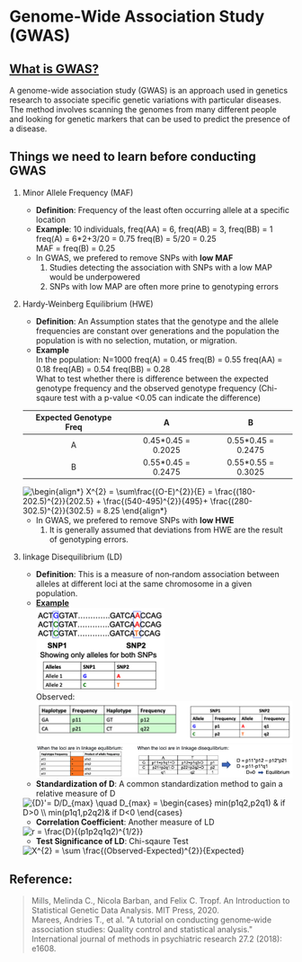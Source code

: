 # Genome-Wide Association Study (GWAS)

## [What is GWAS?](https://www.genome.gov/genetics-glossary/Genome-Wide-Association-Studies)
A genome-wide association study (GWAS) is an approach used in genetics research to associate specific genetic variations with particular diseases. The method involves scanning the genomes from many different people and looking for genetic markers that can be used to predict the presence of a disease.  

## Things we need to learn before conducting GWAS  

1. Minor Allele Frequency (MAF)    
   * **Definition**: Frequency of the least often occurring allele at a specific location   
   * **Example**: 10 individuals, freq(AA) = 6, freq(AB) = 3, freq(BB) = 1   
     freq(A) = 6*2+3/20 = 0.75 freq(B) = 5/20 = 0.25   
     MAF = freq(B) = 0.25  
   * In GWAS, we prefered to remove SNPs with **low MAF**
     1. Studies detecting the association with SNPs with a low MAP would be underpowered
     2. SNPs with low MAP are often more prine to genotyping errors  
   
2. Hardy-Weinberg Equilibrium (HWE)  
   * **Definition**: An Assumption states that the genotype and the allele frequencies are constant over generations and the population the population is with no selection, mutation, or migration.    
   * **Example**    
   In the population: 
   N=1000 freq(A) = 0.45 freq(B) = 0.55 freq(AA) = 0.18 freq(AB) = 0.54 freq(BB) = 0.28  
   What to test whether there is difference between the expected genotype frequency and the observed genotype frequency (Chi-sqaure test with a p-value <0.05 can indicate the difference)  

   | Expected Genotype Freq |A                   | B                 |
   |:----------------------:|:------------------:| :----------------:|
   | A                      | 0.45*0.45 = 0.2025 | 0.55*0.45 = 0.2475|
   | B                      | 0.55*0.45 = 0.2475 | 0.55*0.55 = 0.3025|         

    <img src="https://latex.codecogs.com/gif.latex?\begin{align*}&space;X^{2}&space;=&space;\sum\frac{(O-E)^{2}}{E}&space;=&space;\frac{(180-202.5)^{2}}{202.5}&space;&plus;&space;\frac{(540-495)^{2}}{495}&plus;&space;\frac{(280-302.5)^{2}}{302.5}&space;=&space;8.25&space;\end{align*}" title="\begin{align*} X^{2} = \sum\frac{(O-E)^{2}}{E} = \frac{(180-202.5)^{2}}{202.5} + \frac{(540-495)^{2}}{495}+ \frac{(280-302.5)^{2}}{302.5} = 8.25 \end{align*}" />    
    
   * In GWAS, we prefered to remove SNPs with **low HWE**  
     1. It is generally assumed that deviations from HWE are the result of genotyping errors.  
 
3. linkage Disequilibrium (LD)
    * **Definition**: This is a measure of non‐random association between alleles at different loci at the same chromosome in a given population.   
    * **[Example](https://pbgworks.org/sites/pbgworks.org/files/measuresoflinkagedisequilibrium-111119214123-phpapp01_0.pdf)**   
    ![basic](https://raw.githubusercontent.com/yijinxiang777/Images/master/data.png)    
    Observed:  
    ![OBSERVED](https://raw.githubusercontent.com/yijinxiang777/Images/master/observed.png)     
    ![EorD](https://raw.githubusercontent.com/yijinxiang777/Images/master/expcedt.png)  
    * **Standardization of D**: A common standardization method to gain a relative measure of D  
    <img src="https://latex.codecogs.com/gif.latex?{D}'=&space;D/D_{max}&space;\quad&space;D_{max}&space;=&space;\begin{cases}&space;min(p1q2,p2q1)&space;&&space;if&space;D>0&space;\\&space;min(p1q1,p2q2)&&space;if&space;D<0&space;\end{cases}" title="{D}'= D/D_{max} \quad D_{max} = \begin{cases} min(p1q2,p2q1) & if D>0 \\ min(p1q1,p2q2)& if D<0 \end{cases}" />  
    
    * **Correlation Coefficient**: Another measure of LD   
    <img src="https://latex.codecogs.com/gif.latex?r&space;=&space;\frac{D}{(p1p2q1q2)^{1/2}}" title="r = \frac{D}{(p1p2q1q2)^{1/2}}" />    
    
    * **Test Significance of LD**: Chi-sqaure Test    
    <img src="https://latex.codecogs.com/gif.latex?X^{2}&space;=&space;\sum&space;\frac{(Observed-Expected)^{2}}{Expected}" title="X^{2} = \sum \frac{(Observed-Expected)^{2}}{Expected}" />  
    
## Reference:  
> Mills, Melinda C., Nicola Barban, and Felix C. Tropf. An Introduction to Statistical Genetic Data Analysis. MIT Press, 2020.  
Marees, Andries T., et al. "A tutorial on conducting genome‐wide association studies: Quality control and statistical analysis." International journal of methods in psychiatric research 27.2 (2018): e1608.
       
